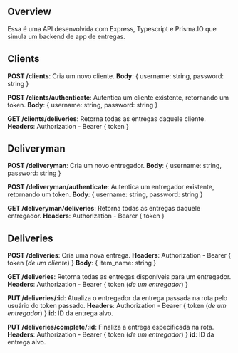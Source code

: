 ## Overview
Essa é uma API desenvolvida com Express, Typescript e Prisma.IO que simula um backend de app de entregas.



## Clients
**POST /clients**: Cria um novo cliente.
**Body**: { username: string, password: string }

**POST /clients/authenticate**: Autentica um cliente existente, retornando um token.
**Body**: { username: string, password: string }

**GET /clients/deliveries**: Retorna todas as entregas daquele cliente.
**Headers**: Authorization - Bearer { token }



## Deliveryman
**POST /deliveryman**: Cria um novo entregador.
**Body**: { username: string, password: string }

**POST /deliveryman/authenticate**: Autentica um entregador existente, retornando um token.
**Body**: { username: string, password: string }

**GET /deliveryman/deliveries**: Retorna todas as entregas daquele entregador.
**Headers**: Authorization - Bearer { token }



## Deliveries
**POST /deliveries**: Cria uma nova entrega.
**Headers**: Authorization - Bearer { token (*de um cliente*) }
**Body**: { item_name: string }

**GET /deliveries**: Retorna todas as entregas disponíveis para um entregador.
**Headers**: Authorization - Bearer { token (*de um entregador*) }

**PUT /deliveries/:id**: Atualiza o entregador da entrega passada na rota pelo usuário do token passado.
**Headers**: Authorization - Bearer { token (*de um entregador*) }
**id**: ID da entrega alvo.

**PUT /deliveries/complete/:id**: Finaliza a entrega especificada na rota.
**Headers**: Authorization - Bearer { token (*de um entregador*) }
**id**: ID da entrega alvo.
